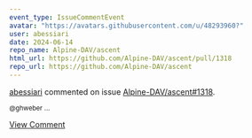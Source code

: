 ```yaml
---
event_type: IssueCommentEvent
avatar: "https://avatars.githubusercontent.com/u/48293960?"
user: abessiari
date: 2024-06-14
repo_name: Alpine-DAV/ascent
html_url: https://github.com/Alpine-DAV/ascent/pull/1318
repo_url: https://github.com/Alpine-DAV/ascent
---
```


<a href='https://github.com/abessiari' target='_blank'>abessiari</a> commented on issue <a href='https://github.com/Alpine-DAV/ascent/pull/1318' target='_blank'>Alpine-DAV/ascent#1318</a>.

<small>@ghweber ...</small>

<a href='https://github.com/Alpine-DAV/ascent/pull/1318' target='_blank'>View Comment</a>